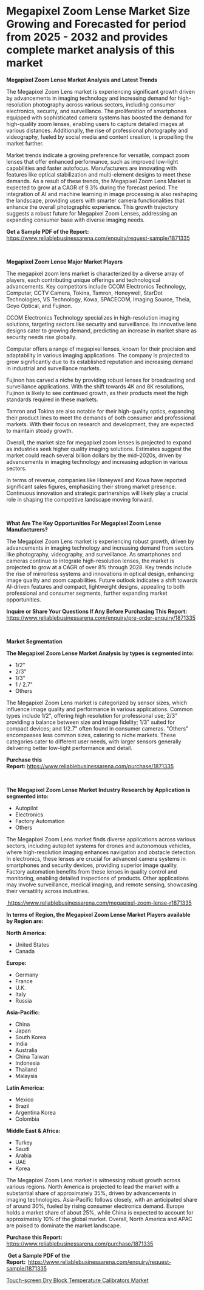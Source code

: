 <p><h1>Megapixel Zoom Lense Market Size Growing and Forecasted for period from 2025 - 2032 and provides complete market analysis of this market</h1></p><p><strong>Megapixel Zoom Lense Market Analysis and Latest Trends</strong></p>
<p><p>The Megapixel Zoom Lens market is experiencing significant growth driven by advancements in imaging technology and increasing demand for high-resolution photography across various sectors, including consumer electronics, security, and surveillance. The proliferation of smartphones equipped with sophisticated camera systems has boosted the demand for high-quality zoom lenses, enabling users to capture detailed images at various distances. Additionally, the rise of professional photography and videography, fueled by social media and content creation, is propelling the market further.</p><p>Market trends indicate a growing preference for versatile, compact zoom lenses that offer enhanced performance, such as improved low-light capabilities and faster autofocus. Manufacturers are innovating with features like optical stabilization and multi-element designs to meet these demands. As a result of these trends, the Megapixel Zoom Lens Market is expected to grow at a CAGR of 9.3% during the forecast period. The integration of AI and machine learning in image processing is also reshaping the landscape, providing users with smarter camera functionalities that enhance the overall photographic experience. This growth trajectory suggests a robust future for Megapixel Zoom Lenses, addressing an expanding consumer base with diverse imaging needs.</p></p>
<p><strong>Get a Sample PDF of the Report:&nbsp;</strong> <a href="https://www.reliablebusinessarena.com/enquiry/request-sample/1871335?utm_campaign=1420&utm_medium=2&utm_source=Github&utm_content=ia&utm_term=28022025&utm_id=megapixel-zoom-lense">https://www.reliablebusinessarena.com/enquiry/request-sample/1871335</a></p>
<p>&nbsp;</p>
<p><strong>Megapixel Zoom Lense Major Market Players</strong></p>
<p><p>The megapixel zoom lens market is characterized by a diverse array of players, each contributing unique offerings and technological advancements. Key competitors include CCOM Electronics Technology, Computar, CCTV Camera, Tokina, Tamron, Honeywell, StarDot Technologies, VS Technology, Kowa, SPACECOM, Imaging Source, Theia, Goyo Optical, and Fujinon.</p><p>CCOM Electronics Technology specializes in high-resolution imaging solutions, targeting sectors like security and surveillance. Its innovative lens designs cater to growing demand, predicting an increase in market share as security needs rise globally.</p><p>Computar offers a range of megapixel lenses, known for their precision and adaptability in various imaging applications. The company is projected to grow significantly due to its established reputation and increasing demand in industrial and surveillance markets.</p><p>Fujinon has carved a niche by providing robust lenses for broadcasting and surveillance applications. With the shift towards 4K and 8K resolutions, Fujinon is likely to see continued growth, as their products meet the high standards required in these markets.</p><p>Tamron and Tokina are also notable for their high-quality optics, expanding their product lines to meet the demands of both consumer and professional markets. With their focus on research and development, they are expected to maintain steady growth.</p><p>Overall, the market size for megapixel zoom lenses is projected to expand as industries seek higher quality imaging solutions. Estimates suggest the market could reach several billion dollars by the mid–2020s, driven by advancements in imaging technology and increasing adoption in various sectors.</p><p>In terms of revenue, companies like Honeywell and Kowa have reported significant sales figures, emphasizing their strong market presence. Continuous innovation and strategic partnerships will likely play a crucial role in shaping the competitive landscape moving forward.</p></p>
<p>&nbsp;</p>
<p><strong>What Are The Key Opportunities For Megapixel Zoom Lense Manufacturers?</strong></p>
<p><p>The Megapixel Zoom Lens market is experiencing robust growth, driven by advancements in imaging technology and increasing demand from sectors like photography, videography, and surveillance. As smartphones and cameras continue to integrate high-resolution lenses, the market is projected to grow at a CAGR of over 8% through 2028. Key trends include the rise of mirrorless systems and innovations in optical design, enhancing image quality and zoom capabilities. Future outlook indicates a shift towards AI-driven features and compact, lightweight designs, appealing to both professional and consumer segments, further expanding market opportunities.</p></p>
<p><strong>Inquire or Share Your Questions If Any Before Purchasing This Report:</strong> <a href="https://www.reliablebusinessarena.com/enquiry/pre-order-enquiry/1871335?utm_campaign=1420&utm_medium=2&utm_source=Github&utm_content=ia&utm_term=28022025&utm_id=megapixel-zoom-lense">https://www.reliablebusinessarena.com/enquiry/pre-order-enquiry/1871335</a></p>
<p>&nbsp;</p>
<p><strong>Market Segmentation</strong></p>
<p><strong>The Megapixel Zoom Lense Market Analysis by types is segmented into:</strong></p>
<p><ul><li>1/2"</li><li>2/3"</li><li>1/3”</li><li>1 / 2.7"</li><li>Others</li></ul></p>
<p><p>The Megapixel Zoom Lens market is categorized by sensor sizes, which influence image quality and performance in various applications. Common types include 1/2", offering high resolution for professional use; 2/3" providing a balance between size and image fidelity; 1/3" suited for compact devices; and 1/2.7" often found in consumer cameras. "Others" encompasses less common sizes, catering to niche markets. These categories cater to different user needs, with larger sensors generally delivering better low-light performance and detail.</p></p>
<p><strong>Purchase this Report:&nbsp;</strong><a href="https://www.reliablebusinessarena.com/purchase/1871335?utm_campaign=1420&utm_medium=2&utm_source=Github&utm_content=ia&utm_term=28022025&utm_id=megapixel-zoom-lense">https://www.reliablebusinessarena.com/purchase/1871335</a></p>
<p>&nbsp;</p>
<p><strong>The Megapixel Zoom Lense Market Industry Research by Application is segmented into:</strong></p>
<p><ul><li>Autopilot</li><li>Electronics</li><li>Factory Automation</li><li>Others</li></ul></p>
<p><p>The Megapixel Zoom Lens market finds diverse applications across various sectors, including autopilot systems for drones and autonomous vehicles, where high-resolution imaging enhances navigation and obstacle detection. In electronics, these lenses are crucial for advanced camera systems in smartphones and security devices, providing superior image quality. Factory automation benefits from these lenses in quality control and monitoring, enabling detailed inspections of products. Other applications may involve surveillance, medical imaging, and remote sensing, showcasing their versatility across industries.</p></p>
<p><a href="https://www.reliablebusinessarena.com/megapixel-zoom-lense-r1871335?utm_campaign=1420&utm_medium=2&utm_source=Github&utm_content=ia&utm_term=28022025&utm_id=megapixel-zoom-lense">&nbsp;https://www.reliablebusinessarena.com/megapixel-zoom-lense-r1871335</a></p>
<p><strong>In terms of Region, the Megapixel Zoom Lense Market Players available by Region are:</strong></p>
<p>
    <p> <strong> North America: </strong>
        <ul>
            <li>United States</li>
            <li>Canada</li>
        </ul>
        </p> 
    <p> <strong> Europe: </strong>
        <ul>
            <li>Germany</li>
            <li>France</li>
            <li>U.K.</li>
            <li>Italy</li>
            <li>Russia</li>
        </ul>
        </p> 
    <p> <strong> Asia-Pacific: </strong>
        <ul>
            <li>China</li>
            <li>Japan</li>
            <li>South Korea</li>
            <li>India</li>
            <li>Australia</li>
            <li>China Taiwan</li>
            <li>Indonesia</li>
            <li>Thailand</li>
            <li>Malaysia</li>
        </ul>
        </p> 
    <p> <strong> Latin America: </strong>
        <ul>
            <li>Mexico</li>
            <li>Brazil</li>
            <li>Argentina Korea</li>
            <li>Colombia</li>
        </ul>
        </p> 
    <p> <strong> Middle East & Africa: </strong>
        <ul>
            <li>Turkey</li>
            <li>Saudi</li>
            <li>Arabia</li>
            <li>UAE</li>
            <li>Korea</li>
        </ul>
    </p>
    </p>
<p><p>The Megapixel Zoom Lens market is witnessing robust growth across various regions. North America is projected to lead the market with a substantial share of approximately 35%, driven by advancements in imaging technologies. Asia-Pacific follows closely, with an anticipated share of around 30%, fueled by rising consumer electronics demand. Europe holds a market share of about 25%, while China is expected to account for approximately 10% of the global market. Overall, North America and APAC are poised to dominate the market landscape.</p></p>
<p><strong>Purchase this Report: </strong><a href="https://www.reliablebusinessarena.com/purchase/1871335?utm_campaign=1420&utm_medium=2&utm_source=Github&utm_content=ia&utm_term=28022025&utm_id=megapixel-zoom-lense">https://www.reliablebusinessarena.com/purchase/1871335</a></p>
<p>&nbsp;<strong>Get a Sample PDF of the Report:&nbsp;&nbsp;</strong><a href="https://www.reliablebusinessarena.com/enquiry/request-sample/1871335?utm_campaign=1420&utm_medium=2&utm_source=Github&utm_content=ia&utm_term=28022025&utm_id=megapixel-zoom-lense">https://www.reliablebusinessarena.com/enquiry/request-sample/1871335</a></p>
<p><strong></strong></p>
<p><p><a href="https://github.com/felishtimoti/Market-Research-Report-List-1/blob/main/touch-screen-dry-block-temperature-calibrators-market.md?utm_campaign=1420&utm_medium=2&utm_source=Github&utm_content=ia&utm_term=28022025&utm_id=megapixel-zoom-lense">Touch-screen Dry Block Temperature Calibrators Market</a></p></p>